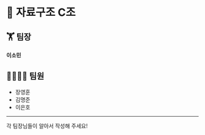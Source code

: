 # 📝 자료구조 C조
## 🏋 팀장
**이소민**
## 👨‍👨‍👧‍👦 팀원</br>
* 장영훈</br>
* 김명준</br>
* 이은호</br>
-------------
각 팀장님들이 알아서 작성해 주세요!
